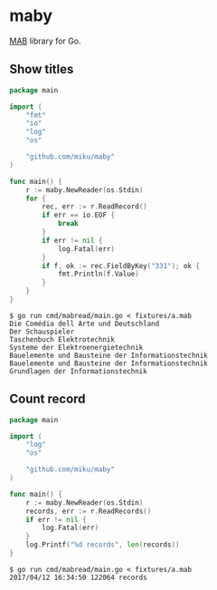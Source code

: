 maby
====

[MAB](http://www.dnb.de/DE/Standardisierung/Formate/MAB/mab_node.html) library for Go.

Show titles
-----------

```go
package main

import (
    "fmt"
    "io"
    "log"
    "os"

    "github.com/miku/maby"
)

func main() {
    r := maby.NewReader(os.Stdin)
    for {
        rec, err := r.ReadRecord()
        if err == io.EOF {
            break
        }
        if err != nil {
            log.Fatal(err)
        }
        if f, ok := rec.FieldByKey("331"); ok {
            fmt.Println(f.Value)
        }
    }
}
```

```shell
$ go run cmd/mabread/main.go < fixtures/a.mab
Die Comédia dell Arte und Deutschland
Der Schauspieler
Taschenbuch Elektrotechnik
Systeme der Elektroenergietechnik
Bauelemente und Bausteine der Informationstechnik
Bauelemente und Bausteine der Informationstechnik
Grundlagen der Informationstechnik
```

Count record
------------

```go
package main

import (
    "log"
    "os"

    "github.com/miku/maby"
)

func main() {
    r := maby.NewReader(os.Stdin)
    records, err := r.ReadRecords()
    if err != nil {
        log.Fatal(err)
    }
    log.Printf("%d records", len(records))
}
```

```shell
$ go run cmd/mabread/main.go < fixtures/a.mab
2017/04/12 16:34:50 122064 records
```
